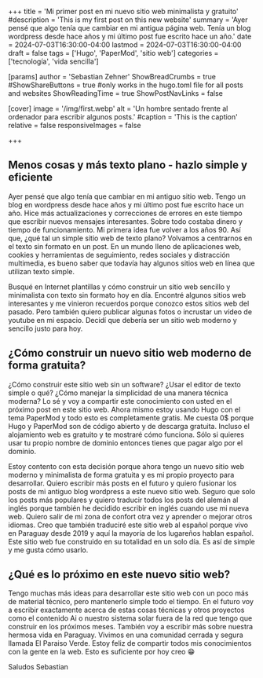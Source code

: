 +++
title = 'Mi primer post en mi nuevo sitio web minimalista y gratuito'
#description = 'This is my first post on this new website'
summary = 'Ayer pensé que algo tenía que cambiar en mi antigua página web. Tenía un blog wordpress desde hace años y mi último post fue escrito hace un año.'
date = 2024-07-03T16:30:00-04:00
lastmod = 2024-07-03T16:30:00-04:00
draft = false
tags = ['Hugo', 'PaperMod', 'sitio web']
categories = ['tecnología', 'vida sencilla']

[params]
    author = 'Sebastian Zehner'
    ShowBreadCrumbs = true
    #ShowShareButtons = true #only works in the hugo.toml file for all posts and websites
    ShowReadingTime = true
    ShowPostNavLinks = false    

[cover]
    image = '/img/first.webp'
    alt = 'Un hombre sentado frente al ordenador para escribir algunos posts.'
    #caption = 'This is the caption'
    relative = false
    responsiveImages = false

+++

## Menos cosas y más texto plano - hazlo simple y eficiente

Ayer pensé que algo tenía que cambiar en mi antiguo sitio web. Tengo un blog en wordpress desde hace años y mi último post fue escrito hace un año. Hice más actualizaciones y correcciones de errores en este tiempo que escribir nuevos mensajes interesantes. Sobre todo costaba dinero y tiempo de funcionamiento. Mi primera idea fue volver a los años 90. Así que, ¿qué tal un simple sitio web de texto plano? Volvamos a centrarnos en el texto sin formato en un post. En un mundo lleno de aplicaciones web, cookies y herramientas de seguimiento, redes sociales y distracción multimedia, es bueno saber que todavía hay algunos sitios web en línea que utilizan texto simple.

Busqué en Internet plantillas y cómo construir un sitio web sencillo y minimalista con texto sin formato hoy en día. Encontré algunos sitios web interesantes y me vinieron recuerdos porque conozco estos sitios web del pasado. Pero también quiero publicar algunas fotos o incrustar un vídeo de youtube en mi espacio. Decidí que debería ser un sitio web moderno y sencillo justo para hoy.

## ¿Cómo construir un nuevo sitio web moderno de forma gratuita?

¿Cómo construir este sitio web sin un software? ¿Usar el editor de texto simple o qué? ¿Cómo manejar la simplicidad de una manera técnica moderna? Lo sé y voy a compartir este conocimiento con usted en el próximo post en este sitio web. Ahora mismo estoy usando Hugo con el tema PaperMod y todo esto es completamente gratis. Me cuesta 0$ porque Hugo y PaperMod son de código abierto y de descarga gratuita. Incluso el alojamiento web es gratuito y te mostraré cómo funciona. Sólo si quieres usar tu propio nombre de dominio entonces tienes que pagar algo por el dominio.

Estoy contento con esta decisión porque ahora tengo un nuevo sitio web moderno y minimalista de forma gratuita y es mi propio proyecto para desarrollar. Quiero escribir más posts en el futuro y quiero fusionar los posts de mi antiguo blog wordpress a este nuevo sitio web. Seguro que solo los posts más populares y quiero traducir todos los posts del alemán al inglés porque también he decidido escribir en inglés cuando use mi nueva web. Quiero salir de mi zona de confort otra vez y aprender o mejorar otros idiomas. Creo que también traduciré este sitio web al español porque vivo en Paraguay desde 2019 y aquí la mayoría de los lugareños hablan español. Este sitio web fue construido en su totalidad en un solo día. Es así de simple y me gusta cómo usarlo.

## ¿Qué es lo próximo en este nuevo sitio web?

Tengo muchas más ideas para desarrollar este sitio web con un poco más de material técnico, pero mantenerlo simple todo el tiempo. En el futuro voy a escribir exactamente acerca de estas cosas técnicas y otros proyectos como el contenido Ai o nuestro sistema solar fuera de la red que tengo que construir en los próximos meses. También voy a escribir más sobre nuestra hermosa vida en Paraguay. Vivimos en una comunidad cerrada y segura llamada El Paraiso Verde. Estoy feliz de compartir todos mis conocimientos con la gente en la web. Esto es suficiente por hoy creo :grin:

Saludos
Sebastian